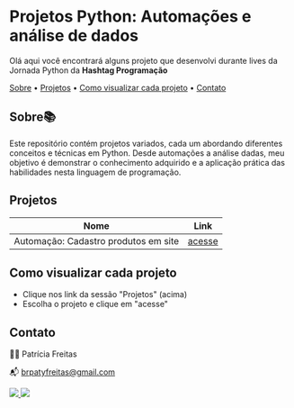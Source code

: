 # Projetos Python: Automações e análise de dados

Olá aqui você encontrará alguns projeto que desenvolvi durante lives da Jornada Python da **Hashtag Programação**

[Sobre](#sobre) • [Projetos](#projetos) • [Como visualizar cada projeto](#Como-visualizar-cada-projeto)
• [Contato](#contato)

## Sobre📚

Este repositório contém projetos variados, cada um abordando diferentes conceitos e técnicas em Python. Desde automações a análise dadas, meu objetivo é demonstrar o conhecimento adquirido e a aplicação prática das habilidades nesta linguagem de programação.


## Projetos

| Nome   | Link  |
|--------|---------|
| Automação: Cadastro produtos em site |     [acesse](https://github.com/patyfreitasbr/projetos-Python/tree/main/cadastro-produto-em-site) |


## Como visualizar cada projeto

- Clique nos link da sessão "Projetos" (acima)
- Escolha o projeto e clique em "acesse"

## Contato

👩‍💻 Patrícia Freitas

📬 brpatyfreitas@gmail.com

 <div><a href="https://www.linkedin.com/in/patyfreitasbr"><img src="https://img.shields.io/badge/LinkedIn-0077B5?style=for-the-badge&logo=linkedin&logoColor=white" target="_blank"></>
  <a href="https://www.instagram.com/patyfreitasbr"><img src="https://img.shields.io/badge/Instagram-E4405F?style=for-the-badge&logo=instagram&logoColor=white" target="_blank"></></div>
